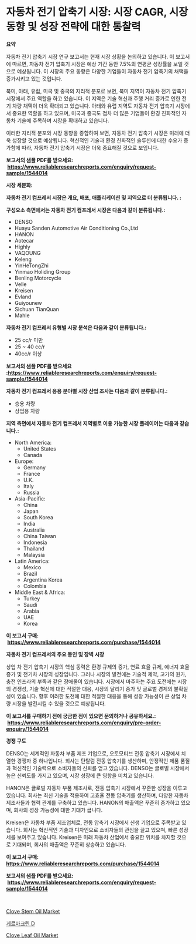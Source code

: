 <p><h1>자동차 전기 압축기 시장: 시장 CAGR, 시장 동향 및 성장 전략에 대한 통찰력</h1></p><p><strong>요약</strong></p>
<p><p>자동차 전기 압축기 시장 연구 보고서는 현재 시장 상황을 논의하고 있습니다. 이 보고서에 따르면, 자동차 전기 압축기 시장은 예상 기간 동안 7.5%의 연평균 성장률을 보일 것으로 예상됩니다. 이 시장의 주요 동향은 다양한 기업들이 자동차 전기 압축기의 채택을 증가시키고 있는 것입니다.</p><p>북미, 아태, 유럽, 미국 및 중국의 지리적 분포로 보면, 북미 지역이 자동차 전기 압축기 시장에서 주요 역할을 하고 있습니다. 이 지역은 기술 혁신과 주행 거리 증가로 인한 전기 차량 채택이 더욱 확대되고 있습니다. 아태와 유럽 지역도 자동차 전기 압축기 시장에서 중요한 역할을 하고 있으며, 미국과 중국도 점차 더 많은 기업들이 환경 친화적인 자동차 기술에 주목하며 시장을 확대하고 있습니다.</p><p>이러한 지리적 분포와 시장 동향을 종합하여 보면, 자동차 전기 압축기 시장은 미래에 더욱 성장할 것으로 예상됩니다. 혁신적인 기술과 환경 친화적인 솔루션에 대한 수요가 증가함에 따라, 자동차 전기 압축기 시장은 더욱 중요해질 것으로 보입니다.</p></p>
<p><strong>보고서의 샘플 PDF를 받으세요: &nbsp;<a href="https://www.reliableresearchreports.com/enquiry/request-sample/1544014">https://www.reliableresearchreports.com/enquiry/request-sample/1544014</a></strong></p>
<p><strong>시장 세분화:</strong></p>
<p><strong> 자동차 전기 컴프레서 시장은 개요, 배포, 애플리케이션 및 지역으로 더 분류됩니다. :</strong></p>
<p><strong>구성요소 측면에서는 자동차 전기 컴프레서 시장은 다음과 같이 분류됩니다.:</strong></p>
<p><ul><li>DENSO</li><li>Huayu Sanden Automotive Air Conditioning Co.,Ltd</li><li>HANON</li><li>Aotecar</li><li>Highly</li><li>VAQOUNG</li><li>Keleng</li><li>YinHeTongZhi</li><li>Yinmao Holiding Group</li><li>Benling Motorcycle</li><li>Velle</li><li>Kreisen</li><li>Evland</li><li>Guiyounew</li><li>Sichuan TianQuan</li><li>Mahle</li></ul></p>
<p><strong> 자동차 전기 컴프레서 유형별 시장 분석은 다음과 같이 분류됩니다.:</strong></p>
<p><ul><li>25 cc/r 미만</li><li>25 ~ 40 cc/r</li><li>40cc/r 이상</li></ul></p>
<p><strong>보고서의 샘플 PDF를 받으세요 :<a href="https://www.reliableresearchreports.com/enquiry/request-sample/1544014">https://www.reliableresearchreports.com/enquiry/request-sample/1544014</a></strong></p>
<p><strong> 자동차 전기 컴프레서 응용 분야별 시장 산업 조사는 다음과 같이 분류됩니다.:</strong></p>
<p><ul><li>승용 차량</li><li>상업용 차량</li></ul></p>
<p><strong>지역 측면에서 자동차 전기 컴프레서 지역별로 이용 가능한 시장 플레이어는 다음과 같습니다.:</strong></p>
<p><ul>
    <li>
        North America:
        <ul>
            <li>United States</li>
            <li>Canada</li>
        </ul>
    </li>
    <li>
        Europe:
        <ul>
            <li>Germany</li>
            <li>France</li>
            <li>U.K.</li>
            <li>Italy</li>
            <li>Russia</li>
        </ul>
    </li>
    <li>
        Asia-Pacific:
        <ul>
            <li>China</li>
            <li>Japan</li>
            <li>South Korea</li>
            <li>India</li>
            <li>Australia</li>
            <li>China Taiwan</li>
            <li>Indonesia</li>
            <li>Thailand</li>
            <li>Malaysia</li>
        </ul>
    </li>
    <li>
        Latin America:
        <ul>
            <li>Mexico</li>
            <li>Brazil</li>
            <li>Argentina Korea</li>
            <li>Colombia</li>
        </ul>
    </li>
    <li>
        Middle East & Africa:
        <ul>
            <li>Turkey</li>
            <li>Saudi</li>
            <li>Arabia</li>
            <li>UAE</li>
            <li>Korea</li>
        </ul>
    </li>
    </ul></p>
<p><strong>이 보고서 구매: &nbsp;<a href="https://www.reliableresearchreports.com/purchase/1544014">https://www.reliableresearchreports.com/purchase/1544014</a></strong></p>
<p><strong>자동차 전기 컴프레서의 주요 동인 및 장벽 시장</strong></p>
<p><p>상업 차 전기 압축기 시장의 핵심 동력은 환경 규제의 증가, 연료 효율 규제, 에너지 효율 증가 및 전기차 시장의 성장입니다. 그러나 시장의 발전에는 기술적 제약, 고가의 원가, 충전 인프라의 부족과 같은 장애물이 있습니다. 시장에서 마주하는 주요 도전에는 시장의 경쟁성, 기술 혁신에 대한 적절한 대응, 시장의 달리기 증가 및 글로벌 경제의 불확실성이 있습니다. 향후 이러한 도전에 대한 적절한 대응을 통해 성장 가능성이 큰 상업 차량 시장을 발전시킬 수 있을 것으로 예상됩니다.</p></p>
<p><strong>이 보고서를 구매하기 전에 궁금한 점이 있으면 문의하거나 공유하세요.: &nbsp;<a href="https://www.reliableresearchreports.com/enquiry/pre-order-enquiry/1544014">https://www.reliableresearchreports.com/enquiry/pre-order-enquiry/1544014</a></strong></p>
<p><strong>경쟁 구도</strong></p>
<p><p>DENSO는 세계적인 자동차 부품 제조 기업으로, 오토모티브 전동 압축기 시장에서 치열한 경쟁자 중 하나입니다. 회사는 탄탈럼 전동 압축기를 생산하며, 안정적인 제품 품질과 혁신적인 기술력으로 소비자들의 신뢰를 얻고 있습니다. DENSO는 글로벌 시장에서 높은 신뢰도를 가지고 있으며, 시장 성장에 큰 영향을 미치고 있습니다.</p><p>HANON은 글로벌 자동차 부품 제조사로, 전동 압축기 시장에서 꾸준한 성장을 이루고 있습니다. 회사는 최신 기술을 적용하여 고효율 전동 압축기를 생산하며, 다양한 자동차 제조사들과 협력 관계를 구축하고 있습니다. HANON의 매출액은 꾸준히 증가하고 있으며, 회사의 성장 가능성에 대한 기대가 큽니다.</p><p>Kreisen은 자동차 부품 제조업체로, 전동 압축기 시장에서 신생 기업으로 주목받고 있습니다. 회사는 혁신적인 기술과 디자인으로 소비자들의 관심을 끌고 있으며, 빠른 성장세를 보여주고 있습니다. Kreisen은 미래 자동차 산업에서 중요한 위치를 차지할 것으로 기대되며, 회사의 매출액은 꾸준히 상승하고 있습니다.</p></p>
<p><strong>이 보고서 구매: &nbsp; <a href="https://www.reliableresearchreports.com/purchase/1544014">https://www.reliableresearchreports.com/purchase/1544014</a></strong></p>
<p><strong>보고서의 샘플 PDF를 받으세요: &nbsp;<a href="https://www.reliableresearchreports.com/enquiry/request-sample/1544014">https://www.reliableresearchreports.com/enquiry/request-sample/1544014</a></strong><strong></strong></p>
<p>&nbsp;</p>
<p><p><a href="https://artistic-helicopter-ca9.notion.site/Clove-Stem-Oil-Market-Size-Growth-Outlook-from-2024-to-2031-projecting-at-Market-s-Trends-Analysis-6ca9a42809324310a8002109005a9e56">Clove Stem Oil Market</a></p><p><a href="https://github.com/CorEmtymerich56566/Market-Research-Report-List-1/blob/main/765547713390.md">게르마크린 D</a></p><p><a href="https://picayune-night-cbd.notion.site/Clove-Leaf-Oil-Market-Size-2024-2031-Global-Industrial-Analysis-Key-Geographical-Regions-Market--0fe6ef5b10e641fe9b97e73363399b35">Clove Leaf Oil Market</a></p></p>